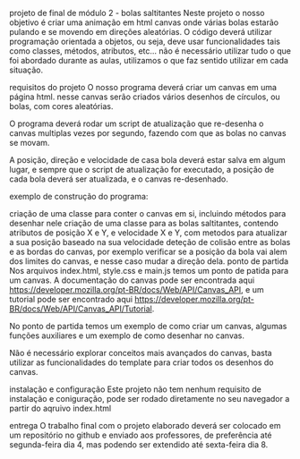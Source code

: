 projeto de final de módulo 2 - bolas saltitantes
Neste projeto o nosso objetivo é criar uma animação em html canvas onde várias bolas estarão pulando e se movendo em direções aleatórias. O código deverá utilizar programação orientada a objetos, ou seja, deve usar funcionalidades tais como classes, métodos, atributos, etc... não é necessário utilizar tudo o que foi abordado durante as aulas, utilizamos o que faz sentido utilizar em cada situação.

requisitos do projeto
O nosso programa deverá criar um canvas em uma página html. nesse canvas serão criados vários desenhos de círculos, ou bolas, com cores aleatórias.

O programa deverá rodar um script de atualização que re-desenha o canvas multiplas vezes por segundo, fazendo com que as bolas no canvas se movam.

A posição, direção e velocidade de casa bola deverá estar salva em algum lugar, e sempre que o script de atualização for executado, a posição de cada bola deverá ser atualizada, e o canvas re-desenhado.

exemplo de construção do programa:

criação de uma classe para conter o canvas em si, incluindo métodos para desenhar nele
criação de uma classe para as bolas saltitantes, contendo atributos de posição X e Y, e velocidade X e Y, com metodos para atualizar a sua posição baseado na sua velocidade
deteção de colisão entre as bolas e as bordas do canvas, por exemplo verificar se a posição da bola vai alem dos limites do canvas, e nesse caso mudar a direção dela.
ponto de partida
Nos arquivos index.html, style.css e main.js temos um ponto de patida para um canvas. A documentação do canvas pode ser encontrada aqui https://developer.mozilla.org/pt-BR/docs/Web/API/Canvas_API, e um tutorial pode ser encontrado aqui https://developer.mozilla.org/pt-BR/docs/Web/API/Canvas_API/Tutorial.

No ponto de partida temos um exemplo de como criar um canvas, algumas funções auxiliares e um exemplo de como desenhar no canvas.

Não é necessário explorar conceitos mais avançados do canvas, basta utilizar as funcionalidades do template para criar todos os desenhos do canvas.

instalação e configuração
Este projeto não tem nenhum requisito de instalação e coniguração, pode ser rodado diretamente no seu navegador a partir do aqruivo index.html

entrega
O trabalho final com o projeto elaborado deverá ser colocado em um repositório no github e enviado aos professores, de preferência até segunda-feira dia 4, mas podendo ser extendido até sexta-feira dia 8.
